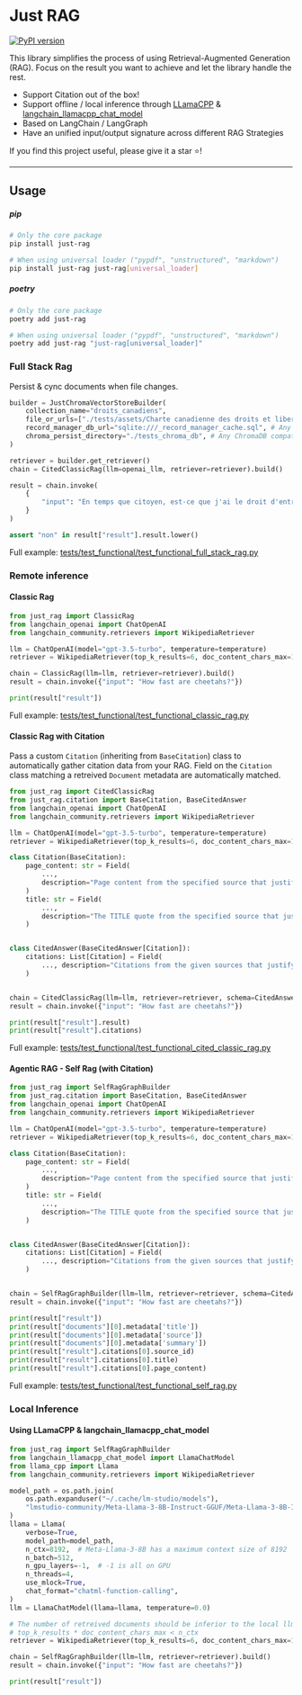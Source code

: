 # Just RAG

[![PyPI version](https://badge.fury.io/py/just-rag.svg)](https://badge.fury.io/py/just-rag)

This library simplifies the process of using Retrieval-Augmented Generation (RAG). Focus on the result you want to achieve and let the library handle the rest.

- Support Citation out of the box!
- Support offline / local inference through [LLamaCPP](https://github.com/abetlen/llama-cpp-python) & [langchain_llamacpp_chat_model](https://github.com/samuelint/langchain-llamacpp-chat-model)
- Based on LangChain / LangGraph
- Have an unified input/output signature across different RAG Strategies

If you find this project useful, please give it a star ⭐!

---

## Usage

##### pip

```bash
# Only the core package
pip install just-rag

# When using universal loader ("pypdf", "unstructured", "markdown")
pip install just-rag just-rag[universal_loader]
```

##### poetry

```bash
# Only the core package
poetry add just-rag

# When using universal loader ("pypdf", "unstructured", "markdown")
poetry add just-rag "just-rag[universal_loader]"
```

### Full Stack Rag

Persist & cync documents when file changes.

```python
builder = JustChromaVectorStoreBuilder(
    collection_name="droits_canadiens",
    file_or_urls=["./tests/assets/Charte canadienne des droits et libertés.html"], # Any file or url
    record_manager_db_url="sqlite:///_record_manager_cache.sql", # Any SQL Alchemy compatible URL
    chroma_persist_directory="./tests_chroma_db", # Any ChromaDB compatible URL
)

retriever = builder.get_retriever()
chain = CitedClassicRag(llm=openai_llm, retriever=retriever).build()

result = chain.invoke(
    {
        "input": "En temps que citoyen, est-ce que j'ai le droit d'entrer et sortir du canada quand je veux? Repondre oui ou non.",
    }
)

assert "non" in result["result"].result.lower()
```

Full example: [tests/test_functional/test_functional_full_stack_rag.py](tests/test_functional/test_functional_full_stack_rag.py)

### Remote inference

#### Classic Rag

```python
from just_rag import ClassicRag
from langchain_openai import ChatOpenAI
from langchain_community.retrievers import WikipediaRetriever

llm = ChatOpenAI(model="gpt-3.5-turbo", temperature=temperature)
retriever = WikipediaRetriever(top_k_results=6, doc_content_chars_max=1000)

chain = ClassicRag(llm=llm, retriever=retriever).build()
result = chain.invoke({"input": "How fast are cheetahs?"})

print(result["result"])
```

Full example: [tests/test_functional/test_functional_classic_rag.py](tests/test_functional/test_functional_classic_rag.py)

#### Classic Rag with Citation

Pass a custom `Citation` (inheriting from `BaseCitation`) class to automatically gather citation data from your RAG.
Field on the `Citation` class matching a retreived `Document` metadata are automatically matched.

```python
from just_rag import CitedClassicRag
from just_rag.citation import BaseCitation, BaseCitedAnswer
from langchain_openai import ChatOpenAI
from langchain_community.retrievers import WikipediaRetriever

llm = ChatOpenAI(model="gpt-3.5-turbo", temperature=temperature)
retriever = WikipediaRetriever(top_k_results=6, doc_content_chars_max=1000)

class Citation(BaseCitation):
    page_content: str = Field(
        ...,
        description="Page content from the specified source that justifies the answer.",
    )
    title: str = Field(
        ...,
        description="The TITLE quote from the specified source that justifies the answer.",
    )


class CitedAnswer(BaseCitedAnswer[Citation]):
    citations: List[Citation] = Field(
        ..., description="Citations from the given sources that justify the answer."
    )


chain = CitedClassicRag(llm=llm, retriever=retriever, schema=CitedAnswer).build()
result = chain.invoke({"input": "How fast are cheetahs?"})

print(result["result"].result)
print(result["result"].citations)
```

Full example: [tests/test_functional/test_functional_cited_classic_rag.py](tests/test_functional/test_functional_cited_classic_rag.py)

#### Agentic RAG - Self Rag (with Citation)

```python
from just_rag import SelfRagGraphBuilder
from just_rag.citation import BaseCitation, BaseCitedAnswer
from langchain_openai import ChatOpenAI
from langchain_community.retrievers import WikipediaRetriever

llm = ChatOpenAI(model="gpt-3.5-turbo", temperature=temperature)
retriever = WikipediaRetriever(top_k_results=6, doc_content_chars_max=1000)

class Citation(BaseCitation):
    page_content: str = Field(
        ...,
        description="Page content from the specified source that justifies the answer.",
    )
    title: str = Field(
        ...,
        description="The TITLE quote from the specified source that justifies the answer.",
    )


class CitedAnswer(BaseCitedAnswer[Citation]):
    citations: List[Citation] = Field(
        ..., description="Citations from the given sources that justify the answer."
    )


chain = SelfRagGraphBuilder(llm=llm, retriever=retriever, schema=CitedAnswer).build()
result = chain.invoke({"input": "How fast are cheetahs?"})

print(result["result"])
print(result["documents"][0].metadata['title'])
print(result["documents"][0].metadata['source'])
print(result["documents"][0].metadata['summary'])
print(result["result"].citations[0].source_id)
print(result["result"].citations[0].title)
print(result["result"].citations[0].page_content)
```

Full example: [tests/test_functional/test_functional_self_rag.py](tests/test_functional/test_functional_self_rag.py)

### Local Inference

#### Using LLamaCPP & langchain_llamacpp_chat_model

```python
from just_rag import SelfRagGraphBuilder
from langchain_llamacpp_chat_model import LlamaChatModel
from llama_cpp import Llama
from langchain_community.retrievers import WikipediaRetriever

model_path = os.path.join(
    os.path.expanduser("~/.cache/lm-studio/models"),
    "lmstudio-community/Meta-Llama-3-8B-Instruct-GGUF/Meta-Llama-3-8B-Instruct-Q4_K_M.gguf",
)
llama = Llama(
    verbose=True,
    model_path=model_path,
    n_ctx=8192,  # Meta-Llama-3-8B has a maximum context size of 8192
    n_batch=512,
    n_gpu_layers=-1,  # -1 is all on GPU
    n_threads=4,
    use_mlock=True,
    chat_format="chatml-function-calling",
)
llm = LlamaChatModel(llama=llama, temperature=0.0)

# The number of retreived documents should be inferior to the local llm context size.
# top_k_results * doc_content_chars_max < n_ctx
retriever = WikipediaRetriever(top_k_results=6, doc_content_chars_max=1000)

chain = SelfRagGraphBuilder(llm=llm, retriever=retriever).build()
result = chain.invoke({"input": "How fast are cheetahs?"})

print(result["result"])
```
